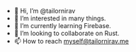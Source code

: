 - 👋 Hi, I’m @tailornirav
- 👀 I’m interested in many things.
- 🌱 I’m currently learning Firebase.
- 💞️ I’m looking to collaborate on Rust.
- 📫 How to reach myself@tailornirav.me

<!---
tailornirav/tailornirav is a ✨ special ✨ repository because its `README.md` (this file) appears on your GitHub profile.
You can click the Preview link to take a look at your changes.
--->
